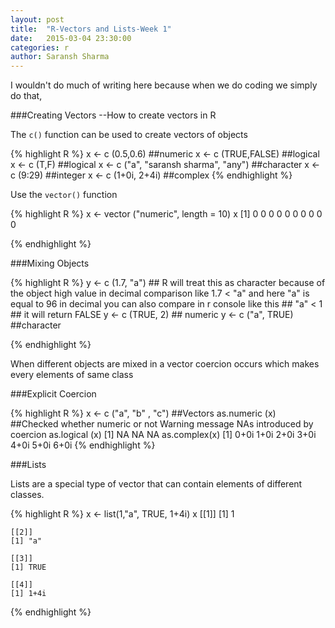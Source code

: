 ```yaml
---
layout: post
title:  "R-Vectors and Lists-Week 1"
date:   2015-03-04 23:30:00
categories: r
author: Saransh Sharma
---
```


I wouldn't do much of writing here because when we do coding we simply do that, 

###Creating Vectors --How to create vectors in R

The `c()` function can be used to create vectors of objects

{% highlight R %}
    x <- c (0.5,0.6) ##numeric
    x <- c (TRUE,FALSE) ##logical
    x <- c (T,F) ##logical
    x <- c ("a", "saransh sharma", "any") ##character
    x <- c (9:29) ##integer
    x <- c (1+0i, 2+4i) ##complex
{% endhighlight %}

Use the `vector()` function

{% highlight R %}
    x <- vector ("numeric", length = 10)
    x
    [1] 0 0 0 0 0 0 0 0 0 0

{% endhighlight %}

###Mixing Objects

{% highlight R %}
    y <- c (1.7, "a")  ## R will treat this as character because of the object high value in decimal comparison like 1.7 < "a" and here "a" is equal to 96 in decimal you can also compare in r console like this 
                       ## "a" < 1
                       ## it will return FALSE
    y <- c (TRUE, 2)   ## numeric
    y <- c ("a", TRUE) ##character
    

{% endhighlight %}

When different objects are mixed in a vector coercion occurs which makes every elements of same class

###Explicit Coercion 

{% highlight R %}
    x <- c ("a", "b" , "c") ##Vectors
    as.numeric (x) ##Checked whether numeric or not
    Warning message 
    NAs introduced by coercion 
    as.logical (x)
    [1] NA NA NA
    as.complex(x)
    [1] 0+0i 1+0i 2+0i 3+0i 4+0i 5+0i 6+0i
{% endhighlight %}

###Lists

Lists are a special type of vector that can contain elements of different classes.

{% highlight R %}
    x <- list(1,"a", TRUE, 1+4i)
    x
    [[1]]
    [1] 1
    
    [[2]]
    [1] "a"
    
    [[3]]
    [1] TRUE
    
    [[4]]
    [1] 1+4i
    
{% endhighlight %}